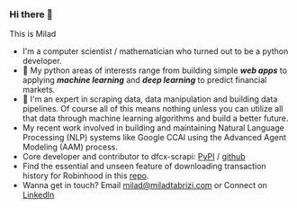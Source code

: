 ### Hi there 👋

This is Milad

- I'm a computer scientist / mathematician who turned out to be a python developer.
- :snake: My python areas of interests range from building simple ***web apps*** to applying ***machine learning*** and ***deep learning*** to predict financial markets. 
- :signal_strength: I'm an expert in scraping data, data manipulation and building data pipelines. Of course all of this means nothing unless you can utilize all that data through machine learning algorithms and build a better future.
- My recent work involved in building and maintaining Natural Language Processing (NLP) systems like Google CCAI using the Advanced Agent Modeling (AAM) process.
- Core developer and contributor to dfcx-scrapi: [PyPI](https://pypi.org/project/dfcx-scrapi/) / [github](https://github.com/GoogleCloudPlatform/dfcx-scrapi)
- Find the essential and unseen feature of downloading transaction history for Robinhood in this [repo](https://github.com/MRyderOC/robinhood-history-to-csv).
- Wanna get in touch? Email [milad@miladtabrizi.com](mailto:milad@miladtabrizi.com) or Connect on [LinkedIn](https://www.linkedin.com/in/m-tabrizi/)
